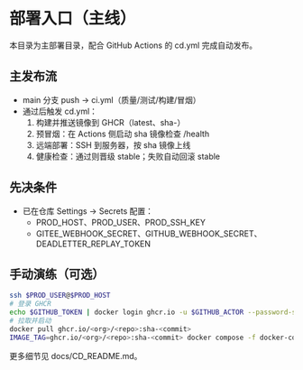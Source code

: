 # 部署入口（主线）

本目录为主部署目录，配合 GitHub Actions 的 cd.yml 完成自动发布。

## 主发布流
- main 分支 push → ci.yml（质量/测试/构建/冒烟）
- 通过后触发 cd.yml：
  1) 构建并推送镜像到 GHCR（latest、sha-<commit>）
  2) 预冒烟：在 Actions 侧启动 sha 镜像检查 /health
  3) 远端部署：SSH 到服务器，按 sha 镜像上线
  4) 健康检查：通过则晋级 stable；失败自动回滚 stable

## 先决条件
- 已在仓库 Settings → Secrets 配置：
  - PROD_HOST、PROD_USER、PROD_SSH_KEY
  - GITEE_WEBHOOK_SECRET、GITHUB_WEBHOOK_SECRET、DEADLETTER_REPLAY_TOKEN

## 手动演练（可选）
```bash
ssh $PROD_USER@$PROD_HOST
# 登录 GHCR
echo $GITHUB_TOKEN | docker login ghcr.io -u $GITHUB_ACTOR --password-stdin
# 拉取并启动
docker pull ghcr.io/<org>/<repo>:sha-<commit>
IMAGE_TAG=ghcr.io/<org>/<repo>:sha-<commit> docker compose -f docker-compose.production.yml up -d
```

更多细节见 docs/CD_README.md。
